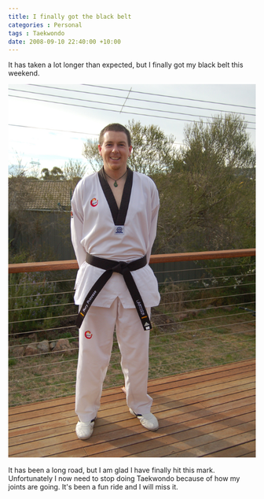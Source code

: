 ```yaml
---
title: I finally got the black belt
categories : Personal
tags : Taekwondo
date: 2008-09-10 22:40:00 +10:00
---
```


It has taken a lot longer than expected, but I finally got my black belt this weekend.

![Black belt][0]

It has been a long road, but I am glad I have finally hit this mark. Unfortunately I now need to stop doing Taekwondo because of how my joints are going. It's been a fun ride and I will miss it.

[0]: /files/WindowsLiveWriter/Ifinallygottheblackbelt_86/20080906-050249.jpg